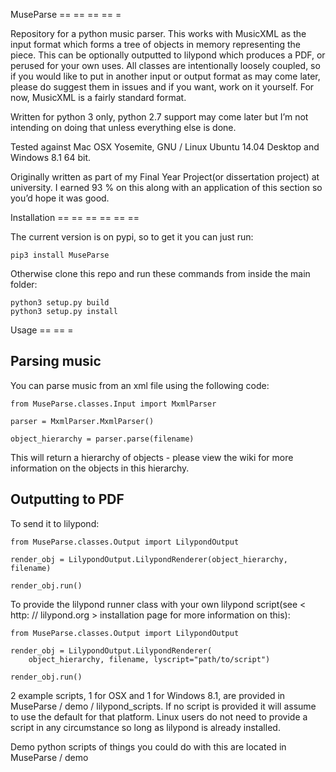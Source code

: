MuseParse
== == == == =

Repository for a python music parser. This works with MusicXML as the
input format which forms a tree of objects in memory representing the
piece. This can be optionally outputted to lilypond which produces a
PDF, or perused for your own uses. All classes are intentionally loosely
coupled, so if you would like to put in another input or output format
as may come later, please do suggest them in issues and if you want,
work on it yourself. For now, MusicXML is a fairly standard format.

Written for python 3 only, python 2.7 support may come later but I’m not
intending on doing that unless everything else is done.

Tested against Mac OSX Yosemite, GNU / Linux Ubuntu 14.04 Desktop and
Windows 8.1 64 bit.

Originally written as part of my Final Year Project(or dissertation
                                                    project) at university. I earned 93 % on this along with an application
of this section so you’d hope it was good.

Installation
== == == == == ==

The current version is on pypi, so to get it you can just run:

``` {.sourceCode .bash}
pip3 install MuseParse
```

Otherwise clone this repo and run these commands from inside the main
folder:

``` {.sourceCode .bash}
python3 setup.py build
python3 setup.py install
```

Usage
== == =

Parsing music
-------------

You can parse music from an xml file using the following code:

``` {.sourceCode .python}
from MuseParse.classes.Input import MxmlParser

parser = MxmlParser.MxmlParser()

object_hierarchy = parser.parse(filename)
```

This will return a hierarchy of objects - please view the wiki for more
information on the objects in this hierarchy.

Outputting to PDF
-----------------

To send it to lilypond:

``` {.sourceCode .python}
from MuseParse.classes.Output import LilypondOutput

render_obj = LilypondOutput.LilypondRenderer(object_hierarchy, filename)

render_obj.run()
```

To provide the lilypond runner class with your own lilypond script(see
                                                                   < http: // lilypond.org > installation page for more information on this):

``` {.sourceCode .python}
from MuseParse.classes.Output import LilypondOutput

render_obj = LilypondOutput.LilypondRenderer(
    object_hierarchy, filename, lyscript="path/to/script")

render_obj.run()
```

2 example scripts, 1 for OSX and 1 for Windows 8.1, are provided in
MuseParse / demo / lilypond\_scripts. If no script is provided it will
assume to use the default for that platform. Linux users do not need to
provide a script in any circumstance so long as lilypond is already
installed.

Demo python scripts of things you could do with this are located in
MuseParse / demo
